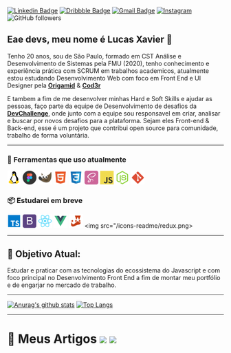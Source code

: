 
[![Linkedin Badge](https://img.shields.io/badge/-Lucas_Xavier-blue?style=flat-square&logo=Linkedin&logoColor=white&link=https://www.linkedin.com/in/lucas0019/)](https://www.linkedin.com/in/lucas0019/)
[![Dribbble Badge](https://img.shields.io/badge/-Dribble-15AB89?style=flat-square&logo=dribbble&logoColor=white&link=https://dribbble.com/Lucas0019)](https://dribbble.com/Lucas0019)
[![Gmail Badge](https://img.shields.io/badge/-gmail-c14438?style=flat-square&logo=Gmail&logoColor=white&link=mailto:lsxavier.00@gmail.com)](mailto:lsxavier.00@gmail.com)
<a href="https://www.instagram.com/xav_lucass/" target="_blank">
<img src="https://img.shields.io/badge/Instagram-%23E4405F.svg?&style=flat-square&logo=instagram&logoColor=white" alt="Instagram">
</a>
</a>![GitHub followers](https://img.shields.io/github/followers/Lucas0019?style=social)

## Eae devs, meu nome é Lucas Xavier 🤘

Tenho 20 anos, sou de São Paulo, formado em CST Análise e Desenvolvimento de Sistemas pela FMU (2020), tenho conhecimento e experiência prática com SCRUM em trabalhos academicos, atualmente estou estudando Desenvolvimento Web com foco em Front End e UI Designer pela **[Origamid](https://www.origamid.com/)** & **[Cod3r](https://www.udemy.com/course/curso-web/?utm_source=adwords&utm_medium=udemyads&utm_campaign=INTL-AW-PROS-Brazil-DSA-WebIndex&utm_content=deal4584&utm_term=_._ag_110792056508_._ad_440430986861_._de_c_._dm__._pl__._ti_dsa-525138004927_._li_1031811_._pd__._)**

E tambem a fim de me desenvolver minhas Hard e Soft Skills e ajudar as pessoas, faço parte da equipe de Desenvolvimento de desafios da **[DevChallenge](https://devchallenge.com.br/)**, onde junto com a equipe sou responsavel em criar, analisar e buscar por novos desafios para a plataforma. Sejam eles Front-end & Back-end, esse é um projeto que contribui open source para comunidade, trabalho de forma voluntária.

---


### 📌 **Ferramentas que uso atualmente**

<img src="/icons-readme/OS_Linux_23399.png"> <img src="/icons-readme/figma.png"> <img src="/icons-readme/gimp.png"> <img src="/icons-readme/html.png"> <img src="/icons-readme/css.png"> <img src="/icons-readme/sass.png"> <img src="/icons-readme/javascript.png"> <img src="/icons-readme/nodejs.png">  <img src="/icons-readme/git.png">

### 📦 **Estudarei em breve**

<img src="/icons-readme/typescript.png"> <img src="/icons-readme/bootstrap.png"> <img src="/icons-readme/react.png"> <img src="/icons-readme/vue.png"> <img src="/icons-readme/jest.png"> <img src="/icons-readme/redux.png>

--- 

## 🎯 **Objetivo Atual:**

Estudar e praticar com as tecnologias do ecossistema do Javascript e com foco principal no Desenvolvimento Front End a fim de montar meu portfólio e de engarjar no mercado de trabalho.

---

[![Anurag's github stats](https://github-readme-stats.vercel.app/api?username=Lucas0019)](https://github.com/anuraghazra/github-readme-stats)
[![Top Langs](https://github-readme-stats.vercel.app/api/top-langs/?username=Lucas0019&layout=compact)](https://github.com/anuraghazra/github-readme-stats)

---

# 📂 Meus Artigos <a href="https://dev.to/lucas0019"><img src="https://img.shields.io/badge/DEV.TO-%230A0A0A.svg?&style=for-the-badge&logo=dev-dot-to&logoColor=white" height=25></a> <a href="https://medium.com/@lucas0019"><img src="https://img.shields.io/badge/medium-%2312100E.svg?&style=for-the-badge&logo=medium&logoColor=white" height=25></a> 
